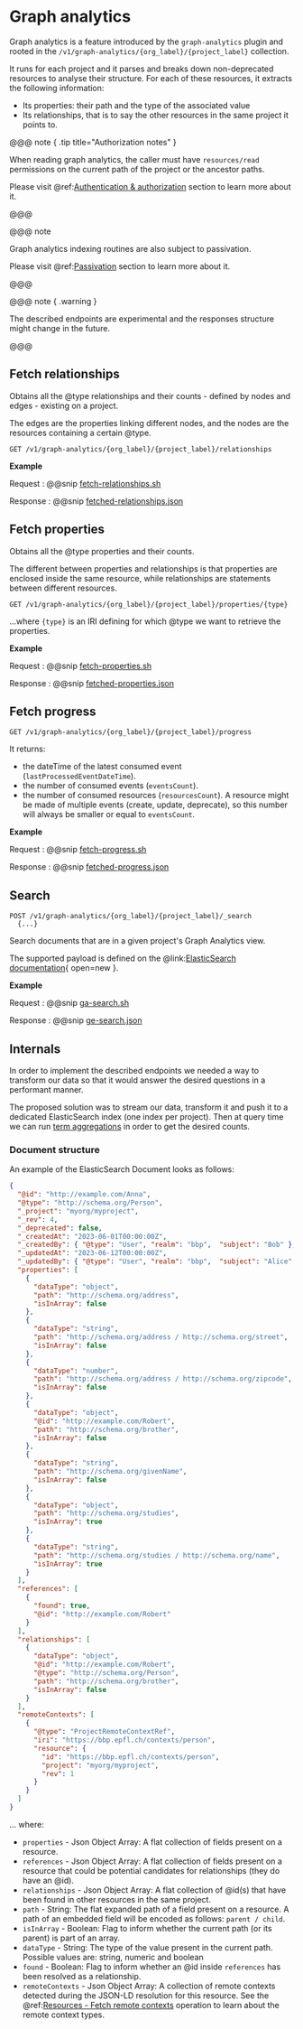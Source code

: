 # Graph analytics

Graph analytics is a feature introduced by the `graph-analytics` plugin and rooted in the `/v1/graph-analytics/{org_label}/{project_label}` collection. 

It runs for each project and it parses and breaks down non-deprecated resources to analyse their structure.
For each of these resources, it extracts the following information:

* Its properties: their path and the type of the associated value
* Its relationships, that is to say the other resources in the same project it points to.

@@@ note { .tip title="Authorization notes" }	

When reading graph analytics, the caller must have `resources/read` permissions on the current path of the project or the 
ancestor paths.

Please visit @ref:[Authentication & authorization](authentication.md) section to learn more about it.

@@@

@@@ note

Graph analytics indexing routines are also subject to passivation.

Please visit @ref:[Passivation](views/index.md#passivation) section to learn more about it.

@@@

@@@ note { .warning }

The described endpoints are experimental and the responses structure might change in the future.

@@@

## Fetch relationships

Obtains all the @type relationships and their counts - defined by nodes and edges - existing on a project.

The edges are the properties linking different nodes, and the nodes are the resources containing a certain @type.
```
GET /v1/graph-analytics/{org_label}/{project_label}/relationships
```

**Example**

Request
:   @@snip [fetch-relationships.sh](assets/graph-analytics/fetch-relationships.sh)

Response
:   @@snip [fetched-relationships.json](assets/graph-analytics/fetched-relationships.json)


## Fetch properties

Obtains all the @type properties and their counts. 

The different between properties and relationships is
that properties are enclosed inside the same resource, while relationships are statements between different resources.
```
GET /v1/graph-analytics/{org_label}/{project_label}/properties/{type}
```

...where `{type}` is an IRI defining for which @type we want to retrieve the properties.

**Example**

Request
:   @@snip [fetch-properties.sh](assets/graph-analytics/fetch-properties.sh)

Response
:   @@snip [fetched-properties.json](assets/graph-analytics/fetched-properties.json)

## Fetch progress

```
GET /v1/graph-analytics/{org_label}/{project_label}/progress
```
It returns:

- the dateTime of the latest consumed event (`lastProcessedEventDateTime`).
- the number of consumed events (`eventsCount`).
- the number of consumed resources (`resourcesCount`). A resource might be made of multiple events (create, update, deprecate), so this number will always be smaller or equal to `eventsCount`.

**Example**

Request
:   @@snip [fetch-progress.sh](assets/graph-analytics/fetch-progress.sh)

Response
:   @@snip [fetched-progress.json](assets/graph-analytics/fetched-progress.json)

## Search

```
POST /v1/graph-analytics/{org_label}/{project_label}/_search
  {...}
```

Search documents that are in a given project's Graph Analytics view.

The supported payload is defined on the @link:[ElasticSearch documentation](https://www.elastic.co/guide/en/elasticsearch/reference/current/search-search.html#search-search-api-request-body){ open=new }.

**Example**

Request
:   @@snip [ga-search.sh](assets/graph-analytics/ga-search.sh)

Response
:   @@snip [ge-search.json](assets/graph-analytics/ga-search.json)

## Internals

In order to implement the described endpoints we needed a way to transform our data so that it would answer the desired questions in a performant manner.

The proposed solution was to stream our data, transform it and push it to a dedicated ElasticSearch index (one index per project). Then at query time we can run [term aggregations](https://www.elastic.co/guide/en/elasticsearch/reference/current/search-aggregations-bucket-terms-aggregation.html) in order to get the desired counts.

### Document structure

An example of the ElasticSearch Document looks as follows:

```json
{
  "@id": "http://example.com/Anna",
  "@type": "http://schema.org/Person",
  "_project": "myorg/myproject",
  "_rev": 4,
  "_deprecated": false,
  "_createdAt": "2023-06-01T00:00:00Z",
  "_createdBy": { "@type": "User", "realm": "bbp",  "subject": "Bob" },
  "_updatedAt": "2023-06-12T00:00:00Z",
  "_updatedBy": { "@type": "User", "realm": "bbp",  "subject": "Alice" },
  "properties": [
    {
      "dataType": "object",
      "path": "http://schema.org/address",
      "isInArray": false
    },
    {
      "dataType": "string",
      "path": "http://schema.org/address / http://schema.org/street",
      "isInArray": false
    },
    {
      "dataType": "number",
      "path": "http://schema.org/address / http://schema.org/zipcode",
      "isInArray": false
    },
    {
      "dataType": "object",
      "@id": "http://example.com/Robert",
      "path": "http://schema.org/brother",
      "isInArray": false
    },
    {
      "dataType": "string",
      "path": "http://schema.org/givenName",
      "isInArray": false
    },
    {
      "dataType": "object",
      "path": "http://schema.org/studies",
      "isInArray": true
    },
    {
      "dataType": "string",
      "path": "http://schema.org/studies / http://schema.org/name",
      "isInArray": true
    }
  ],
  "references": [
    {
      "found": true,
      "@id": "http://example.com/Robert"
    }
  ],
  "relationships": [
    {
      "dataType": "object",
      "@id": "http://example.com/Robert",
      "@type": "http://schema.org/Person",
      "path": "http://schema.org/brother",
      "isInArray": false
    }
  ],
  "remoteContexts": [
    {
      "@type": "ProjectRemoteContextRef",
      "iri": "https://bbp.epfl.ch/contexts/person",
      "resource": {
        "id": "https://bbp.epfl.ch/contexts/person",
        "project": "myorg/myproject",
        "rev": 1
      }
    }
  ]
}
```

... where:

- `properties` - Json Object Array: A flat collection of fields present on a resource.
- `references` - Json Object Array: A flat collection of fields present on a resource that could be potential candidates for relationships (they do have an @id).
- `relationships` - Json Object Array: A flat collection of @id(s) that have been found in other resources in the same project.
- `path` - String: The flat expanded path of a field present on a resource. A path of an embedded field will be encoded as follows: `parent / child`.
- `isInArray` - Boolean: Flag to inform whether the current path (or its parent) is part of an array.
- `dataType` - String: The type of the value present in the current path. Possible values are: string, numeric and boolean
- `found` - Boolean: Flag to inform whether an @id inside `references` has been resolved as a relationship.
- `remoteContexts` - Json Object Array: A collection of remote contexts detected during the JSON-LD resolution for this resource. 
  See the @ref:[Resources - Fetch remote contexts](resources-api.md#fetch-remote-contexts) operation to learn about the remote context types.